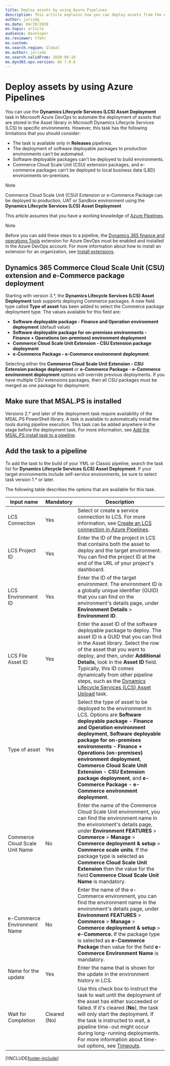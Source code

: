 ```yaml
---
title: Deploy assets by using Azure Pipelines
description: This article explains how you can deploy assets from the Asset library in Microsoft Dynamics Lifecycle Services (LCS) by using pipelines in Azure DevOps.
author: jorisdg
ms.date: 04/29/2020
ms.topic: article
audience: Developer
ms.reviewer: tfehr
ms.custom:
ms.search.region: Global
ms.author: jorisde
ms.search.validFrom: 2020-08-19
ms.dyn365.ops.version: AX 7.0.0
---
```


# Deploy assets by using Azure Pipelines

You can use the **Dynamics Lifecycle Services (LCS) Asset Deployment** task in Microsoft Azure DevOps to automate the deployment of assets that are stored in the Asset library in Microsoft Dynamics Lifecycle Services (LCS) to specific environments. However, this task has the following limitations that you should consider:

* The task is available only in **Releases** pipelines.
* The deployment of software deployable packages to production environments can't be automated.
* Software deployable packages can't be deployed to build environments.
* Commerce Cloud Scale Unit (CSU) extension packages, and e-commerce packages can't be deployed to local business data (LBD) environments on-premises.

> [!NOTE]
> Commerce Cloud Scale Unit (CSU) Extension or e-Commerce Package can be deployed to production, UAT or Sandbox environment using the **Dynamics Lifecycle Services (LCS) Asset Deployment**

This article assumes that you have a working knowledge of [Azure Pipelines](/azure/devops/pipelines/get-started/pipelines-get-started).

> [!NOTE]
> Before you can add these steps to a pipeline, the [Dynamics 365 finance and operations Tools](https://marketplace.visualstudio.com/items?itemName=Dyn365FinOps.dynamics365-finops-tools) extension for Azure DevOps must be enabled and installed in the Azure DevOps account. For more information about how to install an extension for an organization, see [Install extensions](/azure/devops/marketplace/install-extension).

## Dynamics 365 Commerce Cloud Scale Unit (CSU) extension and e-Commerce package deployment

Starting with version 3.\*, the **Dynamics Lifecycle Services (LCS) Asset Deployment** task supports deploying Commerce packages. A new field type called **Type of asset** has been added to select the Commerce package deployment type. The values available for this field are:

- **Software deployable package - Finance and Operation environment deployment** (default value)
- **Software deployable package for on-premises environments - Finance + Operations (on-premises) environment deployment**
- **Commerce Cloud Scale Unit Extension - CSU Extension package deployment** 
- **e-Commerce Package - e-Commerce environment deployment**.

Selecting either the **Commerce Cloud Scale Unit Extension - CSU Extension package deployment** or **e-Commerce Package - e-Commerce environment deployment** options will override previous deployments. If you have multiple CSU extensions packages, then all CSU packages must be merged as one package for deployment.

## Make sure that MSAL.PS is installed

Versions 2.\* and later of the deployment task require availability of the MSAL.PS PowerShell library. A task is available to automatically install the tools during pipeline execution. This task can be added anywhere in the stage before the deployment task. For more information, see [Add the MSAL.PS install task to a pipeline](pipeline-lcs-connection-update.md#add-the-msalps-install-task-to-a-pipeline).

## Add the task to a pipeline

To add the task to the build of your YML or Classic pipeline, search the task list for **Dynamics Lifecycle Services (LCS) Asset Deployment**. If your target environments include self-service environments, be sure to select task version 1.\* or later.

The following table describes the options that are available for this task.

| Input name | Mandatory | Description |
|---|---|---|
| LCS Connection | Yes | Select or create a service connection to LCS. For more information, see [Create an LCS connection in Azure Pipelines](pipeline-lcs-connection.md). |
| LCS Project ID | Yes | Enter the ID of the project in LCS that contains both the asset to deploy and the target environment. You can find the project ID at the end of the URL of your project's dashboard. |
| LCS Environment ID | Yes | Enter the ID of the target environment. The environment ID is a globally unique identifier (GUID) that you can find on the environment's details page, under **Environment Details** \> **Environment ID**. |
| LCS File Asset ID | Yes | Enter the asset ID of the software deployable package to deploy. The asset ID is a GUID that you can find in the Asset library. Select the row of the asset that you want to deploy, and then, under **Additional Details**, look in the **Asset ID** field. Typically, this ID comes dynamically from other pipeline steps, such as the [Dynamics Lifecycle Services (LCS) Asset Upload](pipeline-asset-upload.md) task. |
| Type of asset | Yes | Select the type of asset to be deployed to the environment in LCS. Options are **Software deployable package - Finance and Operation environment deployment**, **Software deployable package for on-premises environments - Finance + Operations (on-premises) environment deployment**, **Commerce Cloud Scale Unit Extension - CSU Extension package deployment**, and **e-Commerce Package - e-Commerce environment deployment**. |
| Commerce Cloud Scale Unit Name | No | Enter the name of the Commerce Cloud Scale Unit environment, you can find the environment name in the environment's details page, under **Environment FEATURES** \> **Commerce** \> **Manage** \> **Commerce deployment & setup** \> **Commerce scale units**. If the package type is selected as **Commerce Cloud Scale Unit Extension** then the value for the field **Commerce Cloud Scale Unit Name** is mandatory. |
| e-Commerce Environment Name | No | Enter the name of the e-Commerce environment, you can find the environment name in the environment's details page, under **Environment FEATURES** \> **Commerce** \> **Manage** \> **Commerce deployment & setup** \> **e-Commerce.** If the package type is selected as **e-Commerce Package** then value for the field **e-Commerce Environment Name** is mandatory. |
| Name for the update | Yes | Enter the name that is shown for the update in the environment history in LCS. |
| Wait for Completion | Cleared (No) | Use this check box to instruct the task to wait until the deployment of the asset has either succeeded or failed. If it's cleared (**No**), the task will only start the deployment. If the task is instructed to wait, a pipeline time-out might occur during long-running deployments. For more information about time-out options, see [Timeouts](/azure/devops/pipelines/process/phases#timeouts). |


[!INCLUDE[footer-include](../../../includes/footer-banner.md)]

